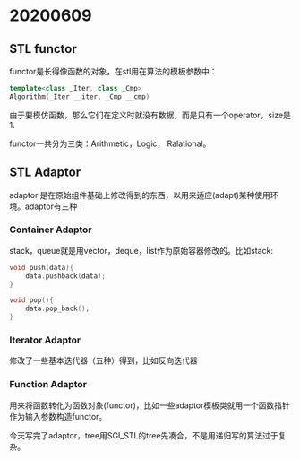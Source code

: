 # 20200609

## STL functor

functor是长得像函数的对象，在stl用在算法的模板参数中：

```C++
template<class _Iter, class _Cmp>
Algorithm(_Iter __iter, _Cmp __cmp)
```

由于要模仿函数，那么它们在定义时就没有数据，而是只有一个operator，size是1.

functor一共分为三类：Arithmetic，Logic， Ralational。

## STL Adaptor

adaptor·是在原始组件基础上修改得到的东西，以用来适应(adapt)某种使用环境。adaptor有三种：

### Container Adaptor

stack，queue就是用vector，deque，list作为原始容器修改的。比如stack:

```C++
void push(data){
    data.pushback(data);
}

void pop(){
    data.pop_back();
}
```



### Iterator Adaptor

修改了一些基本迭代器（五种）得到，比如反向迭代器

### Function Adaptor

用来将函数转化为函数对象(functor)，比如一些adaptor模板类就用一个函数指针作为输入参数构造functor。



今天写完了adaptor，tree用SGI_STL的tree先凑合，不是用递归写的算法过于复杂。